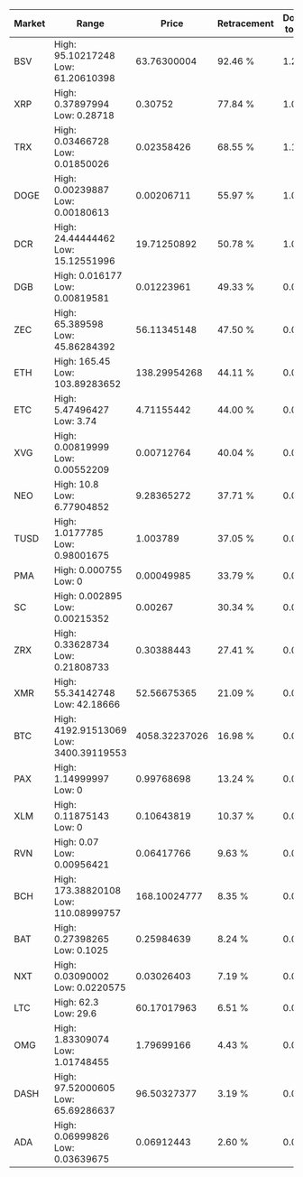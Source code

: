 | Market | Range | Price| Retracement | Doubles to 50% |
| --- | --- | --- | --- | --- |
| BSV | High: 95.10217248<br />Low: 61.20610398 | 63.76300004 | 92.46 % | 1.23 |
| XRP | High: 0.37897994<br />Low: 0.28718 | 0.30752 | 77.84 % | 1.08 |
| TRX | High: 0.03466728<br />Low: 0.01850026 | 0.02358426 | 68.55 % | 1.13 |
| DOGE | High: 0.00239887<br />Low: 0.00180613 | 0.00206711 | 55.97 % | 1.02 |
| DCR | High: 24.44444462<br />Low: 15.12551996 | 19.71250892 | 50.78 % | 1.00 |
| DGB | High: 0.016177<br />Low: 0.00819581 | 0.01223961 | 49.33 % | 0.00 |
| ZEC | High: 65.389598<br />Low: 45.86284392 | 56.11345148 | 47.50 % | 0.00 |
| ETH | High: 165.45<br />Low: 103.89283652 | 138.29954268 | 44.11 % | 0.00 |
| ETC | High: 5.47496427<br />Low: 3.74 | 4.71155442 | 44.00 % | 0.00 |
| XVG | High: 0.00819999<br />Low: 0.00552209 | 0.00712764 | 40.04 % | 0.00 |
| NEO | High: 10.8<br />Low: 6.77904852 | 9.28365272 | 37.71 % | 0.00 |
| TUSD | High: 1.0177785<br />Low: 0.98001675 | 1.003789 | 37.05 % | 0.00 |
| PMA | High: 0.000755<br />Low: 0 | 0.00049985 | 33.79 % | 0.00 |
| SC | High: 0.002895<br />Low: 0.00215352 | 0.00267 | 30.34 % | 0.00 |
| ZRX | High: 0.33628734<br />Low: 0.21808733 | 0.30388443 | 27.41 % | 0.00 |
| XMR | High: 55.34142748<br />Low: 42.18666 | 52.56675365 | 21.09 % | 0.00 |
| BTC | High: 4192.91513069<br />Low: 3400.39119553 | 4058.32237026 | 16.98 % | 0.00 |
| PAX | High: 1.14999997<br />Low: 0 | 0.99768698 | 13.24 % | 0.00 |
| XLM | High: 0.11875143<br />Low: 0 | 0.10643819 | 10.37 % | 0.00 |
| RVN | High: 0.07<br />Low: 0.00956421 | 0.06417766 | 9.63 % | 0.00 |
| BCH | High: 173.38820108<br />Low: 110.08999757 | 168.10024777 | 8.35 % | 0.00 |
| BAT | High: 0.27398265<br />Low: 0.1025 | 0.25984639 | 8.24 % | 0.00 |
| NXT | High: 0.03090002<br />Low: 0.0220575 | 0.03026403 | 7.19 % | 0.00 |
| LTC | High: 62.3<br />Low: 29.6 | 60.17017963 | 6.51 % | 0.00 |
| OMG | High: 1.83309074<br />Low: 1.01748455 | 1.79699166 | 4.43 % | 0.00 |
| DASH | High: 97.52000605<br />Low: 65.69286637 | 96.50327377 | 3.19 % | 0.00 |
| ADA | High: 0.06999826<br />Low: 0.03639675 | 0.06912443 | 2.60 % | 0.00 |
